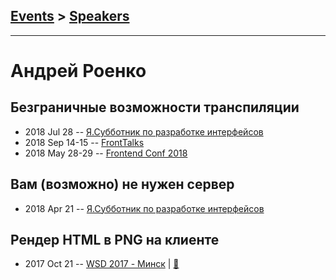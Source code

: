 ## [Events](../README.md) > [Speakers](../speakers.md)
---

# Андрей Роенко

## Безграничные возможности транспиляции
- 2018 Jul 28 -- [Я.Субботник по разработке интерфейсов](https://events.yandex.ru/lib/talks/5920/)    
- 2018 Sep 14-15 -- [FrontTalks](https://events.yandex.ru/lib/talks/6356/)    
- 2018 May 28-29 -- [Frontend Conf 2018](https://www.youtube.com/watch?v=VLKZtHo4Gi8)    
## Вам (возможно) не нужен сервер
- 2018 Apr 21 -- [Я.Субботник по разработке интерфейсов](https://events.yandex.ru/lib/talks/5743/)    
## Рендер HTML в PNG на клиенте
- 2017 Oct 21 -- [WSD 2017 - Минск](https://www.youtube.com/watch?v=K51466UUUFY)  | [:notebook:](https://wsd.events/2017/10/21/pres/html-to-png/)  

